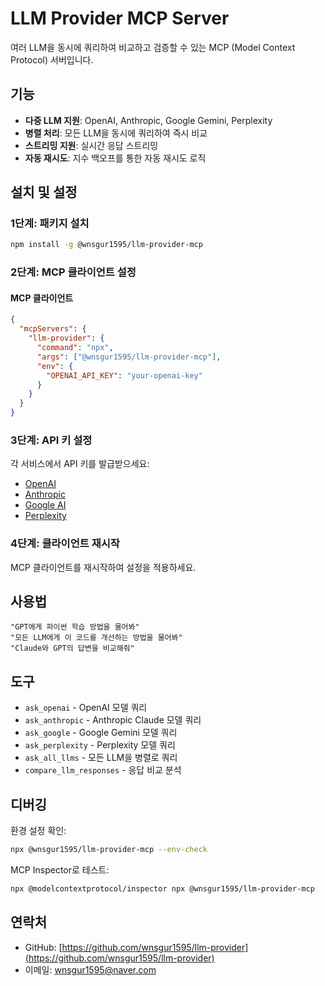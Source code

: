 # LLM Provider MCP Server

여러 LLM을 동시에 쿼리하여 비교하고 검증할 수 있는 MCP (Model Context Protocol) 서버입니다.

## 기능

- **다중 LLM 지원**: OpenAI, Anthropic, Google Gemini, Perplexity
- **병렬 처리**: 모든 LLM을 동시에 쿼리하여 즉시 비교
- **스트리밍 지원**: 실시간 응답 스트리밍
- **자동 재시도**: 지수 백오프를 통한 자동 재시도 로직

## 설치 및 설정

### 1단계: 패키지 설치

```bash
npm install -g @wnsgur1595/llm-provider-mcp
```

### 2단계: MCP 클라이언트 설정

#### MCP 클라이언트
```json
{
  "mcpServers": {
    "llm-provider": {
      "command": "npx",
      "args": ["@wnsgur1595/llm-provider-mcp"],
      "env": {
        "OPENAI_API_KEY": "your-openai-key"
      }
    }
  }
}
```

### 3단계: API 키 설정

각 서비스에서 API 키를 발급받으세요:
- [OpenAI](https://platform.openai.com/api-keys)
- [Anthropic](https://console.anthropic.com/keys)
- [Google AI](https://makersuite.google.com/app/apikey)
- [Perplexity](https://www.perplexity.ai/settings/api)

### 4단계: 클라이언트 재시작

MCP 클라이언트를 재시작하여 설정을 적용하세요.

## 사용법

```
"GPT에게 파이썬 학습 방법을 물어봐"
"모든 LLM에게 이 코드를 개선하는 방법을 물어봐"
"Claude와 GPT의 답변을 비교해줘"
```

## 도구

- `ask_openai` - OpenAI 모델 쿼리
- `ask_anthropic` - Anthropic Claude 모델 쿼리
- `ask_google` - Google Gemini 모델 쿼리
- `ask_perplexity` - Perplexity 모델 쿼리
- `ask_all_llms` - 모든 LLM을 병렬로 쿼리
- `compare_llm_responses` - 응답 비교 분석

## 디버깅

환경 설정 확인:
```bash
npx @wnsgur1595/llm-provider-mcp --env-check
```

MCP Inspector로 테스트:
```bash
npx @modelcontextprotocol/inspector npx @wnsgur1595/llm-provider-mcp
```

## 연락처

- GitHub: [https://github.com/wnsgur1595/llm-provider](https://github.com/wnsgur1595/llm-provider)
- 이메일: wnsgur1595@naver.com